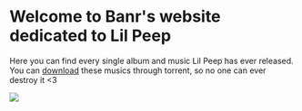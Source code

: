 # Welcome to Banr's website dedicated to Lil Peep

Here you can find every single album and music Lil Peep has ever released. You can [download](magnet:?xt=urn:btih:B5B025C787A9CD0CFFE03FB64234E55B6608DAC6&dn=Lil%20Peep%20Discography%20%5bBanr%5d%2818.01.2022%29&tr=udp%3a%2f%2ftracker.openbittorrent.com%3a80%2fannounce&tr=udp%3a%2f%2ftracker.opentrackr.org%3a1337%2fannounce) these musics through torrent, so no one can ever destroy it <3

<img src="https://i.imgur.com/5EtUKY1.png">
